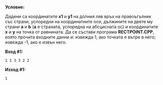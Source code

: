 **Условие:**

Дадени са координатите **x1** и **y1** на долния ляв връх на правоъгълник със страни, успоредни на координатните оси, дължините на двете му страни **a** и **b** (**a** е страната, успоредна на абсцисната ос) и координатите **x** и **y** на точка от равнината. Да се състави програма **RECTPOINT.CPP**, която прочита входните данни и: извежда 1, ако точката е вътре в него; извежда -1, ако е извън него.

**Вход #1:**

	1 1 3 3 2 2

**Изход #1:**

	1